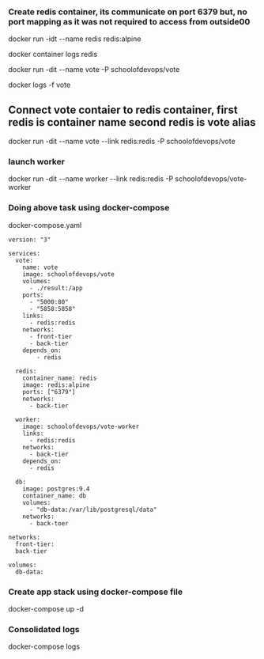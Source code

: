
### Create redis container, its communicate on port 6379 but, no port mapping as it was not required to access from outside00
docker run -idt --name redis redis:alpine

docker container logs redis

docker run -dit --name vote -P schoolofdevops/vote

docker logs -f vote

## Connect vote contaier to redis container, first redis is container name second redis is vote alias
docker run -dit --name vote --link redis:redis -P schoolofdevops/vote
### launch worker
docker run -dit --name worker --link redis:redis -P schoolofdevops/vote-worker
### Doing above task using docker-compose
docker-compose.yaml
```
version: "3"

services:
  vote:
    name: vote
    image: schoolofdevops/vote
    volumes:
      - ./result:/app
    ports: 
      - "5000:80"
      - "5858:5858"
    links: 
      - redis:redis
    networks:
      - front-tier
      - back-tier
    depends_on:
        - redis

  redis:
    container_name: redis
    image: redis:alpine
    ports: ["6379"]
    networks:
      - back-tier

  worker:
    image: schoolofdevops/vote-worker
    links:
      - redis:redis
    networks:
      - back-tier
    depends_on:
      - redis
  
  db:
    image: postgres:9.4
    container_name: db
    volumes:
      - "db-data:/var/lib/postgresql/data"
    networks:
      - back-toer

networks:
  front-tier:
  back-tier

volumes:
  db-data:
```
### Create app stack using docker-compose file
docker-compose up -d
### Consolidated logs
docker-compose logs
